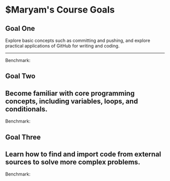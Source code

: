 
# $Maryam's Course Goals

## Goal One
Explore basic concepts such as committing and pushing, and explore practical applications of GitHub for writing and coding. 


-----

Benchmark:


## Goal Two
Become familiar with core programming concepts, including variables, loops, and conditionals.
-----

Benchmark:

## Goal Three
Learn how to find and import code from external sources to solve more complex problems.
-----

Benchmark:

